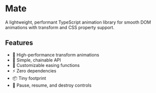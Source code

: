 # Mate

A lightweight, performant TypeScript animation library for smooth DOM animations with transform and CSS property support.

## Features

- 🚀 High-performance transform animations
- 🎯 Simple, chainable API
- 🎨 Customizable easing functions
- ⚡️ Zero dependencies
- 📦 Tiny footprint
- 🔄 Pause, resume, and destroy controls


